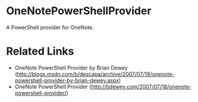 OneNotePowerShellProvider
=========================

A PowerShell provider for OneNote. 

Related Links
=============

* OneNote PowerShell Provider by Brian Dewey (http://blogs.msdn.com/b/descapa/archive/2007/07/19/onenote-powershell-provider-by-brian-dewey.aspx)
* OneNote PowerShell Provider (http://bdewey.com/2007/07/18/onenote-powershell-provider/)
